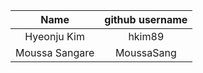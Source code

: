 | Name  | github username |
|:---:|:---:|
| Hyeonju Kim | hkim89 |
| Moussa Sangare | MoussaSang | LeoSiyangLiu | 
